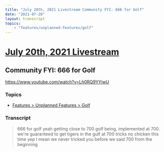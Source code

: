 ```yaml
---
title: "July 20th, 2021 Livestream Community FYI: 666 for Golf"
date: "2021-07-20"
layout: transcript
topics:
    - "features/unplanned-features/golf"
---
```

# [July 20th, 2021 Livestream](../2021-07-20.md)
## Community FYI: 666 for Golf
https://www.youtube.com/watch?v=Lh0RQ9YYjwU

### Topics
* [Features > Unplanned Features > Golf](../topics/features/unplanned-features/golf.md)

### Transcript

> 666 for golf yeah getting close to 700 golf being, implemented at 700. we're guaranteed to get tigers in the gulf at 700 tricks no chicken this time yep I mean we never tricked you before we said 700 from the beginning
